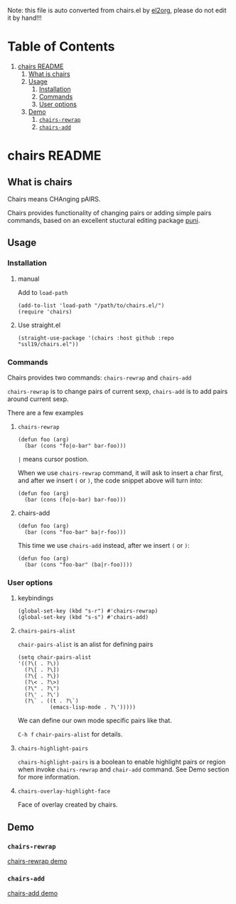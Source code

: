 Note: this file is auto converted from chairs.el by [el2org](https://github.com/tumashu/el2org), please do not edit it by hand!!!


# Table of Contents

1.  [chairs README](#orge3ebb4c)
    1.  [What is chairs](#orgc8ead63)
    2.  [Usage](#org800e7f2)
        1.  [Installation](#org3b0cad7)
        2.  [Commands](#org47e2342)
        3.  [User options](#orge288552)
    3.  [Demo](#orge8ae44d)
        1.  [`chairs-rewrap`](#orgfea92cb)
        2.  [`chairs-add`](#org24ea6fe)


<a id="orge3ebb4c"></a>

# chairs README


<a id="orgc8ead63"></a>

## What is chairs

Chairs means CHAnging pAIRS.

Chairs provides functionality of changing pairs or adding simple pairs commands,
based on an excellent stuctural editing package [puni](https://github.com/AmaiKinono/puni).


<a id="org800e7f2"></a>

## Usage


<a id="org3b0cad7"></a>

### Installation

1.  manual

    Add to `load-path`
    
        (add-to-list 'load-path "/path/to/chairs.el/")
        (require 'chairs)

2.  Use straight.el

        (straight-use-package '(chairs :host github :repo "ssl19/chairs.el"))


<a id="org47e2342"></a>

### Commands

Chairs provides two commands: `chairs-rewrap` and `chairs-add`

`chairs-rewrap` is to change pairs of current sexp, `chairs-add` is to add pairs
around current sexp.

There are a few examples

1.  `chairs-rewrap`

        (defun foo (arg)
          (bar (cons "fo|o-bar" bar-foo)))
    
    `|` means cursor postion.
    
    When we use `chairs-rewrap` command, it will ask to insert a char first, and after we
    insert `(` or `)`, the code snippet above will turn into:
    
        (defun foo (arg)
          (bar (cons (fo|o-bar) bar-foo)))

2.  chairs-add

        (defun foo (arg)
          (bar (cons "foo-bar" ba|r-foo)))
    
    This time we use `chairs-add` instead, after we insert `(` or `)`:
    
        (defun foo (arg)
          (bar (cons "foo-bar" (ba|r-foo))))


<a id="orge288552"></a>

### User options

1.  keybindings

        (global-set-key (kbd "s-r") #'chairs-rewrap)
        (global-set-key (kbd "s-s") #'chairs-add)

2.  `chairs-pairs-alist`

    `chair-pairs-alist` is an alist for defining pairs
    
        (setq chair-pairs-alist
        '((?\( . ?\))
          (?\[ . ?\])
          (?\{ . ?\})
          (?\< . ?\>)
          (?\" . ?\")
          (?\' . ?\')
          (?\` . ((t . ?\`)
                  (emacs-lisp-mode . ?\')))))
    
    We can define our own mode specific pairs like that.
    
    `C-h f` `chair-pairs-alist` for details.

3.  `chairs-highlight-pairs`

    `chairs-highlight-pairs` is a boolean to enable highlight pairs or region when invoke
    `chairs-rewrap` and `chair-add` command. See Demo section for more information.

4.  `chairs-overlay-highlight-face`

    Face of overlay created by chairs.


<a id="orge8ae44d"></a>

## Demo


<a id="orgfea92cb"></a>

### `chairs-rewrap`

[chairs-rewrap demo](./demos/chairs-rewrap.mov)


<a id="org24ea6fe"></a>

### `chairs-add`

[chairs-add demo](./demos/chairs-add.mov)

